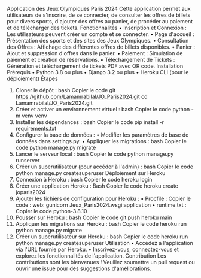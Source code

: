 Application des Jeux Olympiques Paris 2024
Cette application permet aux utilisateurs de s'inscrire, de se connecter, de consulter les offres de billets pour divers sports, d'ajouter des offres au panier, de procéder au paiement et de télécharger des tickets.
Fonctionnalités
•	Inscription et Connexion : Les utilisateurs peuvent créer un compte et se connecter.
•	Page d'accueil : Présentation des sports et des sites des Jeux Olympiques.
•	Consultation des Offres : Affichage des différentes offres de billets disponibles.
•	Panier : Ajout et suppression d'offres dans le panier.
•	Paiement : Simulation de paiement et création de réservations.
•	Téléchargement de Tickets : Génération et téléchargement de tickets PDF avec QR code.
Installation
Prérequis
•	Python 3.8 ou plus
•	Django 3.2 ou plus
•	Heroku CLI (pour le déploiement)
Étapes
1.	Cloner le dépôt :
bash
Copier le code
git https://github.com/Lamamrabilal/JO_Paris2024.git
cd Lamamrabilal/JO_Paris2024.git
2.	Créer et activer un environnement virtuel :
bash
Copier le code
python -m venv venv
3.	Installer les dépendances :
bash
Copier le code
pip install -r requirements.txt
4.	Configurer la base de données :
•	Modifier les paramètres de base de données dans settings.py.
•	Appliquer les migrations :
bash
Copier le code
python manage.py migrate
5.	Lancer le serveur local :
bash
Copier le code
python manage.py runserver
6.	Créer un superutilisateur (pour accéder à l'admin) :
bash
Copier le code
python manage.py createsuperuser
Déploiement sur Heroku
1.	Connexion à Heroku :
bash
Copier le code
heroku login
2.	Créer une application Heroku :
Bash
Copier le code
heroku create joparis2024
3.	Ajouter les fichiers de configuration pour Heroku :
•	Procfile :
Copier le code :
	 web: gunicorn Jeux_Paris2024.wsgi:application
•	runtime.txt :
Copier le code
python-3.8.10
4.	Pousser sur Heroku :
bash
Copier le code
git push heroku main
5.	Appliquer les migrations sur Heroku :
bash
Copier le code
heroku run python manage.py migrate
6.	Créer un superutilisateur sur Heroku :
bash
Copier le code
heroku run python manage.py createsuperuser
Utilisation
•	Accédez à l'application via l'URL fournie par Heroku.
•	Inscrivez-vous, connectez-vous et explorez les fonctionnalités de l'application.
Contribution
Les contributions sont les bienvenues ! Veuillez soumettre un pull request ou ouvrir une issue pour des suggestions d'améliorations.

